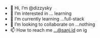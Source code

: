 - 👋 Hi, I’m @dizzysky
- 👀 I’m interested in ... learning
- 🌱 I’m currently learning ...full-stack 
- 💞️ I’m looking to collaborate on ...nothing
- 📫 How to reach me ...@sanj.id on ig 

<!---
dizzysky/dizzysky is a ✨ special ✨ repository because its `README.md` (this file) appears on your GitHub profile.
You can click the Preview link to take a look at your changes.
--->
